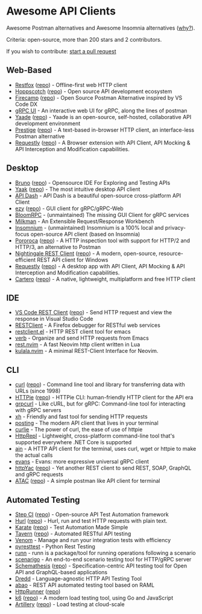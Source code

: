 # Awesome API Clients

Awesome Postman alternatives and Awesome Insomnia alternatives ([why?](https://www.reddit.com/r/webdev/comments/16twfkr/kong_pulls_a_postman_causing_exodus_from_insomnia/)).

Criteria: open-source, more than 200 stars and 2 contributors.

If you wish to contribute: [start a pull request](https://github.com/stepci/awesome-api-clients/pulls)

## Web-Based

- [Restfox](https://restfox.dev) ([repo](https://github.com/flawiddsouza/Restfox)) - Offline-first web HTTP client
- [Hoppscotch](https://hoppscotch.io) ([repo](https://github.com/hoppscotch/hoppscotch)) - Open source API development ecosystem
- [Firecamp](https://firecamp.io) ([repo](https://github.com/firecamp-dev/firecamp)) - Open Source Postman Alternative inspired by VS Code DX
- [gRPC UI](https://github.com/fullstorydev/grpcui) - An interactive web UI for gRPC, along the lines of postman
- [Yaade](https://docs.yaade.io) ([repo](https://github.com/EsperoTech/yaade)) - Yaade is an open-source, self-hosted, collaborative API development environment
- [Prestige](https://prestige.dev) ([repo](https://github.com/sharat87/prestige)) - A text-based in-browser HTTP client, an interface-less Postman alternative
- [Requestly](https://requestly.com) ([repo](https://github.com/requestly/requestly)) - A Browser extension with API Client, API Mocking & API Interception and Modification capabilities.

## Desktop

- [Bruno](https://usebruno.com) ([repo](https://github.com/usebruno/bruno)) - Opensource IDE For Exploring and Testing APIs
- [Yaak](https://yaak.app) ([repo](https://github.com/yaakapp/app)) - The most intuitive desktop API client
- [API Dash](https://github.com/foss42/apidash) - API Dash is a beautiful open-source cross-platform API Client
- [ezy](https://www.getezy.dev) ([repo](https://github.com/getezy/ezy)) - GUI client for gRPC/gRPC-Web
- [BloomRPC](https://github.com/bloomrpc/bloomrpc) - (unmaintained) The missing GUI Client for gRPC services
- [Milkman](https://github.com/warmuuh/milkman) - An Extensible Request/Response Workbench
- [Insomnium](https://github.com/ArchGPT/insomnium) - (unmaintained) Insomnium is a 100% local and privacy-focus open-source API client (based on Insomnia)
- [Pororoca](https://pororoca.io) ([repo](https://github.com/alexandrehtrb/Pororoca)) - A HTTP inspection tool with support for HTTP/2 and HTTP/3, an alternative to Postman
- [Nightingale REST Client](https://nightingale.rest/) ([repo](https://github.com/jenius-apps/nightingale-rest-api-client)) - A modern, open-source, resource-efficient REST API client for Windows
- [Requestly](https://requestly.com) ([repo](https://github.com/requestly/requestly)) - A desktop app with API Client, API Mocking & API Interception and Modification capabilities.
- [Cartero](https://cartero.danirod.es/) ([repo](https://github.com/danirod/cartero)) - A native, lightweight, multiplatform and free HTTP client

## IDE

- [VS Code REST Client](https://marketplace.visualstudio.com/items?itemName=humao.rest-client) ([repo](https://github.com/Huachao/vscode-restclient)) - Send HTTP request and view the response in Visual Studio Code
- [RESTClient](https://addons.mozilla.org/en-US/firefox/addon/restclient/) - A Firefox debugger for RESTful web services
- [restclient.el](https://github.com/pashky/restclient.el) - HTTP REST client tool for emacs
- [verb](https://github.com/federicotdn/verb) - Organize and send HTTP requests from Emacs
- [rest.nvim](https://github.com/rest-nvim/rest.nvim) - A fast Neovim http client written in Lua
- [kulala.nvim](https://github.com/mistweaverco/kulala.nvim) - A minimal REST-Client Interface for Neovim.

## CLI

- [curl](https://curl.se) ([repo](https://github.com/curl/curl)) - Command line tool and library for transferring data with URLs (since 1998)
- [HTTPie](https://httpie.io/cli) ([repo](https://github.com/httpie/cli)) - HTTPie CLI: human-friendly HTTP client for the API era
- [grpcurl](https://github.com/fullstorydev/grpcurl) - Like cURL, but for gRPC: Command-line tool for interacting with gRPC servers
- [xh](https://github.com/ducaale/xh) - Friendly and fast tool for sending HTTP requests
- [posting](https://github.com/darrenburns/posting) - The modern API client that lives in your terminal
- [curlie](https://github.com/rs/curlie) - The power of curl, the ease of use of httpie
- [HttpRepl](https://github.com/dotnet/HttpRepl) - Lightweight, cross-platform command-line tool that's supported everywhere .NET Core is supported
- [ain](https://github.com/jonaslu/ain) - A HTTP API client for the terminal, uses curl, wget or httpie to make the actual calls
- [evans](https://github.com/ktr0731/evans) - Evans: more expressive universal gRPC client
- [httpYac](https://httpyac.github.io/) ([repo](https://github.com/anweber/httpyac)) - Yet another REST client to send REST, SOAP, GraphQL and gRPC requests
- [ATAC](https://atac.julien-cpsn.com/) ([repo](https://github.com/Julien-cpsn/ATAC)) - A simple postman like API client for terminal

## Automated Testing

- [Step CI](https://stepci.com) ([repo](https://github.com/stepci/stepci)) - Open-source API Test Automation framework
- [Hurl](https://hurl.dev) ([repo](https://github.com/Orange-OpenSource/hurl)) - Hurl, run and test HTTP requests with plain text.
- [Karate](https://karatelabs.github.io/karate/) ([repo](https://github.com/karatelabs/karate)) - Test Automation Made Simple
- [Tavern](https://taverntesting.github.io) ([repo](https://github.com/taverntesting/tavern)) - Automated RESTful API testing
- [Venom](https://github.com/ovh/venom) - Manage and run your integration tests with efficiency
- [pyresttest](https://github.com/svanoort/pyresttest) - Python Rest Testing
- [runn](https://github.com/k1LoW/runn) - runn is a package/tool for running operations following a scenario
- [scenarigo](https://github.com/zoncoen/scenarigo) - An end-to-end scenario testing tool for HTTP/gRPC server
- [Schemathesis](https://schemathesis.readthedocs.io/) ([repo](https://github.com/schemathesis/schemathesis)) - Specification-centric API testing tool for Open API and GraphQL-based applications
- [Dredd](https://github.com/apiaryio/dredd) - Language-agnostic HTTP API Testing Tool
- [abao](https://github.com/cybertk/abao) - REST API automated testing tool based on RAML
- [HttpRunner](https://httprunner.com/httprunner/) ([repo](https://github.com/httprunner/httprunner))
- [k6](https://k6.io) ([repo](https://github.com/grafana/k6)) - A modern load testing tool, using Go and JavaScript
- [Artillery](https://artillery.io) ([repo](https://github.com/artilleryio/artillery)) - Load testing at cloud-scale
